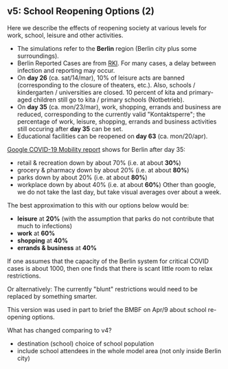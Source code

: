 ## v5: School Reopening Options (2)

Here we describe the effects of reopening society at various levels for work, school, leisure and other activities.

- The simulations refer to the **Berlin** region (Berlin city plus some surroundings).
- Berlin Reported Cases are from [RKI](https://npgeo-corona-npgeo-de.hub.arcgis.com/datasets/dd4580c810204019a7b8eb3e0b329dd6_0). For many cases, a delay between infection and reporting may occur.
- On **day 26** (ca. sat/14/mar), 10% of leisure acts are banned (corresponding to the closure of theaters, etc.). Also, schools / kindergarten / universities are closed. 10 percent of kita and primary-aged children still go to kita / primary schools (Notbetrieb).
- On **day 35** (ca. mon/23/mar), work, shopping, errands and business are reduced, corresponding to the currently valid "Kontaktsperre"; the percentage of work, leisure, shopping, errands and business activities still occuring after **day 35** can be set.
- Educational facilities can be reopened on **day 63** (ca. mon/20/apr).

[Google COVID-19 Mobility report](https://google.com/covid19/mobility) shows for Berlin after day 35:

- retail & recreation down by about 70% (i.e. at about **30%**)
- grocery & pharmacy down by about 20% (i.e. at about **80%**)
- parks down by about 20% (i.e. at about **80%**)
- workplace down by about 40% (i.e. at about **60%**)
  Other than google, we do not take the last day, but take visual averages over about a week.

The best approximation to this with our options below would be:

- **leisure** at **20%** (with the assumption that parks do not contribute that much to infections)
- **work** at **60%**
- **shopping** at **40%**
- **errands & business** at **40%**

If one assumes that the capacity of the Berlin system for critical COVID cases is about 1000, then one finds that there is scant little room to relax restrictions.

Or alternatively: The currently "blunt" restrictions would need to be replaced by something smarter.

This version was used in part to brief the BMBF on Apr/9 about school re-opening options.

What has changed comparing to v4?

- destination (school) choice of school population
- include school attendees in the whole model area (not only inside Berlin city)
